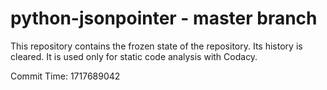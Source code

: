 # python-jsonpointer - master branch

This repository contains the frozen state of the repository.
Its history is cleared. It is used only for static code
analysis with Codacy.

Commit Time: 1717689042
